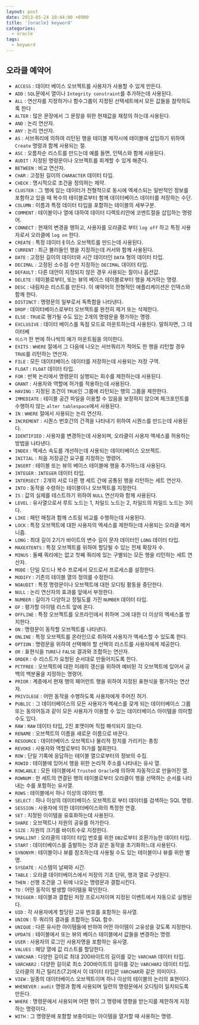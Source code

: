 ```yaml
---
layout: post
date: 2013-05-24 10:44:00 +0900
title: '[oracle] keyword'
categories:
  - oracle
tags:
  - keyword
---
```


## 오라클 예약어

- `ACCESS` : 데이터 베이스 오브젝트를 사용자가 사용할 수 있게 만든다.
- `ADD` : `SQL`문에서 열이나 `Integrity constraint`를 추가하는데 사용된다.
- `ALL` : 연산자를 지정하거나 함수그룹이 지정된 선택세트에서 모든 값들을 참작하도록 한다
- `ALTER` : 많은 문장에서 그 문장을 위한 현재값을 재정의 하는데 사용된다.
- `AND` : 논리 연산자.
- `ANY` : 논리 연산자.
- `AS` : 서브쿼리에 의하여 리턴된 행을 테이블 제작시에 테이블에 삽입하기 위하여 `Create` 명령과 함께 사용되는 절.
- `ASC` : 오름차순 리스트를 만드는데 예를 들면, 인텍스와 함께 사용된다.
- `AUDIT` : 지정된 명령문이나 오브젝트를 회계할 수 있게 해준다.
- `BETWEEN` : 비교 연산자.
- `CHAR` : 고정된 길이의 `CHARACTER` 데이터 타입.
- `CHECK` : 명시적으로 조건을 정의하는 제약.
- `CLUSTER` : 그 행에 있는 데이터가 전형적으로 동시에 엑세스되는 일반적인 정보를 포함하고 있을 때 복수의 테이블로부터 함께 데이터베이스 데이터를 저장하는 수단.
- `COLUMN` : 이름과 특정 데이터 타입을 포함하는 테이블의 세부구분.
- `COMMENT` : 테이블이나 열에 대하여 데이터 디렉토리안에 코멘트절을 삽입하는 명령어.
- `CONNECT` : 현재의 변경을 행하고, 사용자를 오라클로 부터 `log off` 하고 특정 사용자로서 오라클에 `log on` 한다.
- `CREATE` : 특정 데이터ㅔ이스 오브젝트를 만드는데 사용된다.
- `CURRENT` : 최근 불러들인 행을 지정하는데 커서와 함께 사용된다.
- `DATE` : 고정된 길이의 데이터와 시간 데이터인 `DATA` 형의 데이터 타입.
- `DECIMAL` : 고정된 소수점 수만 지정하는 `DECIMAL` 데이터 타입.
- `DEFAULT` : 다른 대안이 지정되지 않은 경우 사용되는 절이나 옵션값.
- `DELETE` : 테이블로부터, 또는 뷰의 베이스 테이블로부터 행을 제거하는 명령.
- `DESC` : 내림차순 리스트를 만든다. 이 예약어의 전형적인 애플리케이션은 인덱스와 함께 한다.
- `DISTINCT` : 명령문의 일부로서 독특함을 나타낸다.
- `DROP` : 데이터베이스로부터 오브젝트를 완전히 제거 또는 삭제한다.
- `ELSE` : `TRUE`로 평가될 수도 있는 2개의 명령문을 평가하는 명령.
- `EXCLUSIVE` : 데이터 베이스를 독점 모드로 마운트하는데 사용된다. 말하자면, 그 데이터베
- `이스가` 한 번에 하나씩의 예가 마운트됨을 의미한다.
- `EXITS` : `WHERE` 절에서 그 다음에 나오는 서브쿼리가 적어도 한 행을 리턴할 경우 `TRUE`를 리턴하는 연산자.
- `FILE` : 모든 데이터베이스 데이터를 저장하는데 사용되는 저장 구역.
- `FLOAT` : `FLOAT` 데이터 타입.
- `FOR` : 반복 논리에서 명령문이 실행되는 회수를 제한하는데 사용된다.
- `GRANT` : 사용자와 역할에 허가를 적용하는데 사용된다.
- `HAVING` : 지정된 조건이 `TRUE`인 그룹에 리턴되는 행의 그룹을 제한한다.
- `IMMEDIATE` : 테이블 공간 파일을 이용할 수 있음을 보장하지 않으며 체크포인트를 수행하지 않는 `alter tablespace`에서 사용된다.
- `IN` : `WHERE` 절에서 사용되는 논리 연산자.
- `INCREMENT` : 시퀀스 번호간의 간격을 나타내기 위하여 시퀀스를 만드는데 사용된다.
- `IDENTIFIED` : 사용자를 변경하는데 사용되며, 오라클이 사용자 액세스를 허용하는 방법을 나타낸다.
- `INDEX` : 엑세스 속도를 개선하는데 사용되는 데이터베이스 오브젝트.
- `INITIAL` : 처음 저장공간 요구를 지정하는 명령어.
- `INSERT` : 테이블 또는 뷰의 베이스 테이블에 행을 추가하느데 사용된다.
- `INTEGER` : `INTEGER` 데이터 타입.
- `INTERSECT` : 2개의 서로 다른 행 세트 간에 공통된 행을 리턴하는 세트 연산자.
- `INTO` : 동작을 수령하는 테이블이나 오브젝트를 지정한다.
- `IS` : 값의 실제를 테스트하기 위하여 `NULL` 연산자와 함께 사용된다.
- `LEVEL` : 유사열으로서 루트 노드는 1, 차일드 노드는 2, 차일드의 차일드 노드는 3이다.
- `LIKE` : 패턴 매칭과 함께 스트링 비교를 수행하는데 사용된다.
- `LOCK` : 특정 오브젝트에 대한 사용자의 엑세스를 제한하는데 사용되는 오라클 메커니즘.
- `LONG` : 최대 길이 2기가 바이트의 변수 길이 문자 데이터인 `LONG` 데이터 타입.
- `MAXEXTENTS` : 특정 오브젝트를 위하여 할당될 수 있는 전체 확장자 수.
- `MINUS` : 둘째 쿼리에는 없고 첫째 쿼리에 있는 구별되는 모든 행을 리턴하는 세트 연산자.
- `MODE` : 단일 모드나 복수 프로세서 모드로서 프로세스를 설정한다.
- `MODIFY` : 기존의 테이블 열의 정의를 수정한다.
- `NOAUDIT` : 특정 명령문이나 오브젝트에 대한 오디팅 활동을 중단한다.
- `NULL` : 논리 연산자의 효과를 앞에서 부정한다.
- `NUMBER` : 길이가 다양하고 정밀도를 가진 `NUMBER` 데이터 타입.
- `OF` : 평가할 아이템 리스트 앞에 온다.
- `OFFLINE` : 특정 오브젝트를 오프라인에서 취하며 그에 대한 더 이상의 엑세스를 방지한다.
- `ON` : 명령문이 동작할 오브젝트를 나타낸다.
- `ONLINE` : 특정 오브젝트를 온라인으로 취하여 사용자가 엑세스할 수 있도록 한다.
- `OPTION` : 명령문을 위하여 선택해야 할 선택의 리스트를 사용자에게 제공한다.
- `OR` : 표현식을 `TURE`나 `FALSE` 결과와 조합하는 연산자.
- `ORDER` : 수 리스트가 요청된 순서대로 만들어지도록 한다.
- `PCTFREE` : 오브젝트에 대한 미래의 갱신을 위하여 예비된 각 오브젝트에 있어서 공백의 백분율을 지정하는 명령어.
- `PRIOR` : 계층에서 현재 행의 패어런트 행을 위하여 지정된 표현식을 평가하는 연산자.
- `PRIVILEGE` : 어떤 동작을 수행하도록 사용자에게 주어진 허가.
- `PUBLIC` : 그 데이터베이스의 모든 사용자가 엑세스를 갖게 되는 데이터베이스 그룹 또는 동의어등과 같이 모든 사용자가 이용할 수 있는 데이터베이스 아이템을 의미할 수도 있다.
- `RAW` : `RAW` 데이터 타입, 2진 포맷이며 직접 해석되지 않는다.
- `RENAME` : 오브젝트의 이름을 새로운 이름으로 바꾼다.
- `RESOURCE` : 데이터베이스 오브젝트나 물리적 장치를 가리키는 총칭
- `REVOKE` : 사용자와 역할로부터 허가를 철회한다.
- `ROW` : 단일 기록에 응답하는 테이블 열으로부터의 정보의 수집.
- `ROWID` : 테이블에 있어서 행을 위한 논리적 주소를 나타내는 유사 열.
- `ROWLABLE` : 모든 테이블에서 `Trusted Oracle`에 의하여 자동적으로 만들어진 열.
- `ROWNUM` : 한 세트의 연결된 행의 테이블로부터 오라클이 행을 선택하는 순서를 나타내는 수를 포함하는 유사열.
- `ROWS` : 테이블에서 하나 이상의 데이터 행.
- `SELECT` : 하나 이상의 데이터베이스 오브젝트로 부터 데이터를 검색하는 SQL 명령.
- `SESSION` : 사용자에 의한 데이터베이스와의 특정한 연결.
- `SET` : 지정된 이이템을 유효화하는데 사용된다.
- `SHARE` : 오브젝트나 자원의 공유를 허가한다.
- `SIZE` : 자원의 크기를 바이트수로 지정한다.
- `SMALLINT` : 오라클의 데이터 타입 번호를 위한 `DB2`로부터 호환가능한 데이터 타입.
- `START` : 데이터베이스를 출발하는 것과 같은 동작을 초기화하느데 사용된다.
- `SYNONYM` : 테이블이나 뷰를 참조하는데 사용될 수도 있는 테이블이나 뷰를 위한 별명.
- `SYSDATE` : 시스템의 날짜와 시간.
- `TABLE` : 오라클 데이터베이스에서 저장의 기초 단위, 행과 열로 구성된다.
- `THEN` : 선행 조건을 그 뒤에 나오는 명령문과 결합시킨다.
- `TO` : 어떤 동작이 발생할 아이템을 확인한다.
- `TRIGGER` : 테이블과 결합된 저장 프로시저이며 지정된 이벤트에서 자동으로 실행된다.
- `UID` : 각 사용자에게 할당된 고유 번호를 포함하는 유사열.
- `UNION` : 두 쿼리의 결과를 조합하는 SQL 함수.
- `UNIQUE` : 다른 유사한 아이템들에 반하여 어떤 아이템이 고유성을 갖도록 지정한다.
- `UPDATE` : 테이블에서 또는 뷰의 베이스 테이블에서 값들을 변경하는 명령.
- `USER` : 사용자의 로그인 사용자명을 포함하는 유사열.
- `VALUES` : 해당 열에 값 리스트를 할당한다.
- `VARCHAR` : 다양한 길이로 최대 200바이트의 길이를 갖는 `VARCHAR` 데이터 타입.
- `VARCHAR2` : 다양한 길이로 최소 200바이트의 길이를 갖는 `VARCHAR2` 데이터 타입. 오라클의 최근 릴리즈(7.2)에서 이 데이터 타입은 `VARCHAR`와 같은 의미이다.
- `VIEW` : 일종의 데이터베이스 오브젝트이며 하나 이상의 테이블의 논리의 표현이다.
- `WHENEVER` : `audit` 명령과 함께 사용되며 일련의 명령문에서 오디팅이 일치되도록 만든다.
- `WHERE` : 명령문에서 사용되며 어떤 행이 그 명령에 영향을 받는지를 제한하게 지정하는 명령이다.
- `WITH` : 그 명령문에 포함할 보충이되는 아이템을 열거할 때 사용하는 명령.
